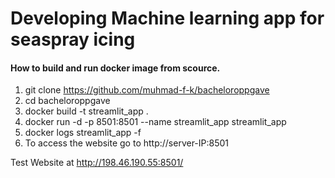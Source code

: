# Developing Machine learning app for seaspray icing


#### How to build and run docker image from scource.

1. git clone https://github.com/muhmad-f-k/bacheloroppgave
2. cd bacheloroppgave
3. docker build -t streamlit_app .
4. docker run -d -p 8501:8501 --name streamlit_app streamlit_app
5. docker logs streamlit_app -f
6. To access the website go to http://server-IP:8501



Test Website at http://198.46.190.55:8501/
